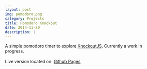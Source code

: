 ```yaml
---
layout: post
img: pomodoro.png
category: Projects
title: Pomodoro Knockout
date: 2014-11-20
description: |
---
```

A simple pomodoro timer to explore <a href="http://knockoutjs.com/">KnockoutJS</a>. Currently a work in progress.
<br>
<br>
Live version located on: <a href="http://pjleonard37.github.io/PomodoroKnockout/">Github Pages</a>
